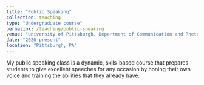 ```yaml
---
title: "Public Speaking"
collection: teaching
type: "Undergraduate course"
permalink: /teaching/public-speaking
venue: "University of Pittsburgh, Department of Communication and Rhetoric"
date: "2020-present"
location: "Pittsburgh, PA"
---
```


My public speaking class is a dynamic, sklls-based course that prepares students to give excellent speeches for any occasion by honing their own voice and training the abilities that they already have.
